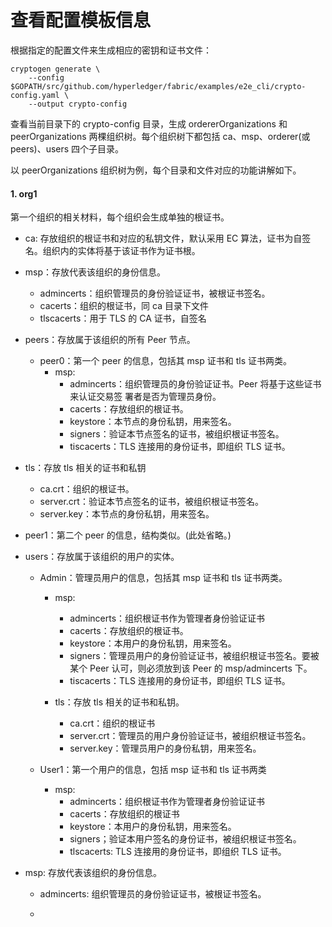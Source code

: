 # 查看配置模板信息

根据指定的配置文件来生成相应的密钥和证书文件：

```
cryptogen generate \
    --config $GOPATH/src/github.com/hyperledger/fabric/examples/e2e_cli/crypto-config.yaml \
    --output crypto-config
```

查看当前目录下的 crypto-config 目录，生成 ordererOrganizations 和 peerOrganizations 两棵组织树。每个组织树下都包括 ca、msp、orderer(或 peers)、users 四个子目录。

以 peerOrganizations 组织树为例，每个目录和文件对应的功能讲解如下。

#### 1. org1

第一个组织的相关材料，每个组织会生成单独的根证书。

- ca: 存放组织的根证书和对应的私钥文件，默认采用 EC 算法，证书为自签名。组织内的实体将基于该证书作为证书根。

- msp：存放代表该组织的身份信息。
    - admincerts：组织管理员的身份验证证书，被根证书签名。
    - cacerts：组织的根证书，同 ca 目录下文件
    - tlscacerts：用于 TLS 的 CA 证书，自签名

- peers：存放属于该组织的所有 Peer 节点。
    - peer0：第一个 peer 的信息，包括其 msp 证书和 tls 证书两类。
        - msp:
            - admincerts：组织管理员的身份验证证书。Peer 将基于这些证书来认证交易签
                署者是否为管理员身份。
            - cacerts：存放组织的根证书。
            - keystore：本节点的身份私钥，用来签名。
            - signers：验证本节点签名的证书，被组织根证书签名。
            - tiscacerts：TLS 连接用的身份证书，即组织 TLS 证书。

- tls：存放 tls 相关的证书和私钥
    - ca.crt：组织的根证书。
    - server.crt：验证本节点签名的证书，被组织根证书签名。
    - server.key：本节点的身份私钥，用来签名。

- peer1：第二个 peer 的信息，结构类似。(此处省略。)

- users：存放属于该组织的用户的实体。
    - Admin：管理员用户的信息，包括其 msp 证书和 tls 证书两类。
        - msp:
            - admincerts：组织根证书作为管理者身份验证证书
            - cacerts：存放组织的根证书。
            - keystore：本用户的身份私钥，用来签名。
            - signers：管理员用户的身份验证证书，被组织根证书签名。要被某个 Peer
                认可，则必须放到该 Peer 的 msp/admincerts 下。
            - tiscacerts：TLS 连接用的身份证书，即组织 TLS 证书。

        - tls：存放 tls 相关的证书和私钥。
            - ca.crt：组织的根证书
            - server.crt：管理员的用户身份验证证书，被组织根证书签名。
            - server.key：管理员用户的身份私钥，用来签名。

    - User1：第一个用户的信息，包括 msp 证书和 tls 证书两类
        - msp:
            - admincerts：组织根证书作为管理者身份验证证书
            - cacerts：存放组织的根证书
            - keystore：本用户的身份私钥，用来签名。
            - signers；验证本用户签名的身份证书，被组织根证书签名。
            - tlscacerts: TLS 连接用的身份证书，即组织 TLS 证书。

- msp: 存放代表该组织的身份信息。
    - admincerts: 组织管理员的身份验证证书，被根证书签名。

    - 
